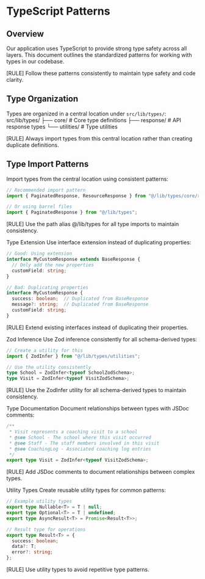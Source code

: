 <doc id="typescript-patterns">

# TypeScript Patterns

<section id="type-system-overview">

## Overview

Our application uses TypeScript to provide strong type safety across all layers. This document outlines the standardized patterns for working with types in our codebase.

[RULE] Follow these patterns consistently to maintain type safety and code clarity.

</section>

<section id="type-organization">

## Type Organization

Types are organized in a central location under `src/lib/types/`:
src/lib/types/
├── core/           # Core type definitions
├── response/       # API response types
└── utilities/      # Type utilities

[RULE] Always import types from this central location rather than creating duplicate definitions.

</section>

<section id="type-imports">

## Type Import Patterns

Import types from the central location using consistent patterns:

```typescript
// Recommended import pattern
import { PaginatedResponse, ResourceResponse } from "@/lib/types/core/response";

// Or using barrel files
import { PaginatedResponse } from "@/lib/types";
```
[RULE] Use the path alias @/lib/types for all type imports to maintain consistency.
</section>

<section id="type-extension">
Type Extension
Use interface extension instead of duplicating properties:

```typescript
// Good: Using extension
interface MyCustomResponse extends BaseResponse {
  // Only add the new properties
  customField: string;
}

// Bad: Duplicating properties
interface MyCustomResponse {
  success: boolean;  // Duplicated from BaseResponse
  message?: string;  // Duplicated from BaseResponse
  customField: string;
}
```
[RULE] Extend existing interfaces instead of duplicating their properties.
</section>

<section id="zod-inference">
Zod Inference
Use Zod inference consistently for all schema-derived types:

```typescript
// Create a utility for this
import { ZodInfer } from "@/lib/types/utilities";

// Use the utility consistently
type School = ZodInfer<typeof SchoolZodSchema>;
type Visit = ZodInfer<typeof VisitZodSchema>;
```
[RULE] Use the ZodInfer utility for all schema-derived types to maintain consistency.
</section>

<section id="type-documentation">
Type Documentation
Document relationships between types with JSDoc comments:

```typescript
/**
 * Visit represents a coaching visit to a school
 * @see School - The school where this visit occurred
 * @see Staff - The staff members involved in this visit
 * @see CoachingLog - Associated coaching log entries
 */
export type Visit = ZodInfer<typeof VisitZodSchema>;
```
[RULE] Add JSDoc comments to document relationships between complex types.
</section>

<section id="utility-types">
Utility Types
Create reusable utility types for common patterns:

```typescript
// Example utility types
export type Nullable<T> = T | null;
export type Optional<T> = T | undefined;
export type AsyncResult<T> = Promise<Result<T>>;

// Result type for operations
export type Result<T> = {
  success: boolean;
  data?: T;
  error?: string;
};
```
[RULE] Use utility types to avoid repetitive type patterns.
</section>

</doc>
